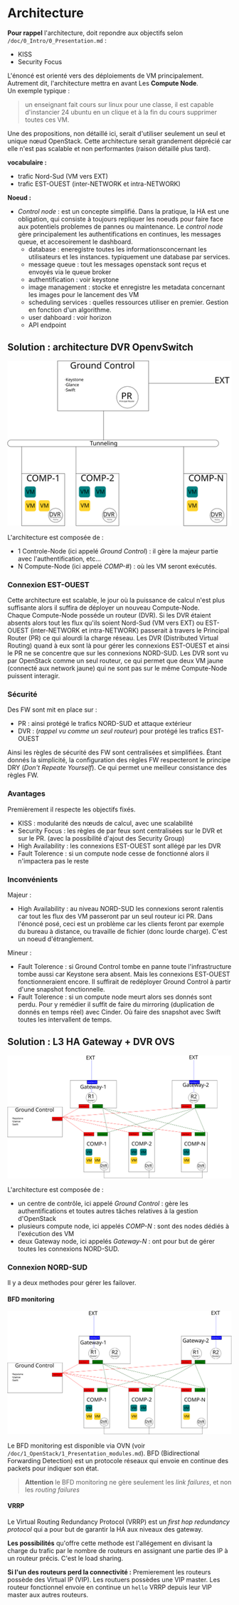 # Architecture

[//]: <> (**pré requis** : ML2-plugin, OpenvSwitch, VXLAN)

**Pour rappel** l'architecture, doit repondre aux objectifs selon `/doc/0_Intro/0_Presentation.md` : 
- KISS
- Security Focus

L'énoncé est orienté vers des déploiements de VM principalement. Autrement dit, l'architecture mettra en avant Les **Compute Node**.  
Un exemple typique : 
> un enseignant fait cours sur linux pour une classe, il est capable d'instancier 24 ubuntu en un clique et à la fin du cours supprimer toutes ces VM.

Une des propositions, non détaillé ici, serait d'utiliser seulement un seul et unique nœud OpenStack. Cette architecture serait grandement déprécié car elle n'est pas scalable et non performantes (raison détaillé plus tard).

**vocabulaire :**
- trafic Nord-Sud (VM vers EXT)
- trafic EST-OUEST (inter-NETWORK et intra-NETWORK) 

**Noeud :**
- *Control node* : est un concepte simplifié. Dans la pratique, la HA est une obligation, qui consiste à toujours repliquer les noeuds pour faire face aux potentiels problemes de pannes ou maintenance. Le *control node* gère principalement les authentifications en continues, les messages queue, et accesoirement le dashboard. 
  - database : eneregistre toutes les informationsconcernant les utilisateurs et les instances. typiquement une database par services.
  - message queue : tout les messages openstack sont reçus et envoyés via le queue broker
  - authentification : voir keystone
  - image management : stocke et enregistre les metadata concernant les images pour le lancement des VM
  - scheduling services : quelles ressources utiliser en premier. Gestion en fonction d'un algorithme.
  - user dahboard : voir horizon
  - API endpoint

## Solution : architecture DVR OpenvSwitch

![title](../../annexe/assets/macro-architecture.svg)

L'architecture est composée de :
- 1 Controle-Node (ici appelé *Ground Control*) : il gère la majeur partie avec l'authentification, etc...
- N Compute-Node (ici appelé *COMP-#*) : où les VM seront exécutés.

### Connexion EST-OUEST
Cette architecture est scalable, le jour où la puissance de calcul n'est plus suffisante alors il suffira de déployer un nouveau Compute-Node.  
Chaque Compute-Node posséde un routeur (DVR). Si les DVR étaient absents alors tout les flux qu'ils soient Nord-Sud (VM vers EXT) ou EST-OUEST (inter-NETWORK et intra-NETWORK) passerait à travers le Principal Router (PR) ce qui alourdi la charge réseau. Les DVR (Distributed Virtual Routing) quand à eux sont là pour gérer les connexions EST-OUEST et ainsi le PR ne se concentre que sur les connexions NORD-SUD. Les DVR sont vu par OpenStack comme un seul routeur, ce qui permet que deux VM jaune (connecté aux network jaune) qui ne sont pas sur le même Compute-Node puissent interagir.


### Sécurité

Des FW sont mit en place sur :
- PR : ainsi protégé le trafics NORD-SUD et attaque extérieur
- DVR : (*rappel vu comme un seul routeur*) pour protégé les trafics EST-OUEST

Ainsi les règles de sécurité des FW sont centralisées et simplifiées. Étant donnés la simplicité, la configuration des règles FW respecteront le principe DRY (*Don't Repeate Yourself*). Ce qui permet une meilleur consistance des règles FW.

### Avantages

Premièrement il respecte les objectifs fixés. 
- KISS : modularité des nœuds de calcul, avec une scalabilité
- Security Focus : les règles de par feux sont centralisées sur le DVR et sur le PR. (avec la possibilité d'ajout des Security Group)
- High Availability : les connexions EST-OUEST sont allégé par les DVR
- Fault Tolerence : si un compute node cesse de fonctionné alors il n'impactera pas le reste

### Inconvénients

Majeur :
- High Availability : au niveau NORD-SUD les connexions seront ralentis car tout les flux des VM passeront par un seul routeur ici PR. Dans l'énoncé posé, ceci est un problème car les clients feront par exemple du bureau à distance, ou travaille de fichier (donc lourde charge). C'est un noeud d'étranglement.  

Mineur :
- Fault Tolerence : si Ground Control tombe en panne toute l'infrastructure tombe aussi car Keystone sera absent. Mais les connexions EST-OUEST fonctionneraient encore. Il suffirait de redéployer Ground Control à partir d'une snapshot fonctionnelle.
- Fault Tolerence : si un compute node meurt alors ses donnés sont perdu. Pour y remédier il suffit de faire du mirroring (duplication de donnés en temps réel) avec Cinder. Où faire des snapshot avec Swift toutes les intervallent de temps.


## Solution : L3 HA Gateway + DVR OVS

![title](../../annexe/assets/macro-architecture_alt.svg)

L'architecture est composée de :
- un centre de contrôle, ici appelé *Ground Control* : gère les authentifications et toutes autres tâches relatives à la gestion d'OpenStack
- plusieurs compute node, ici appelés *COMP-N* : sont des nodes dédiés à l'exécution des VM
- deux Gateway node, ici appelés *Gateway-N* : ont pour but de gérer toutes les connexions NORD-SUD.

### Connexion NORD-SUD

Il y a deux methodes pour gérer les failover.

#### BFD monitoring

![title](../../annexe/assets/macro-architecture_alt_bfd_monitoring.svg)

Le BFD monitoring est disponible via OVN (voir `/doc/1_OpenStack/1_Presentation_modules.md`). BFD (Bidirectional Forwarding Detection) est un protocole réseaux qui envoie en continue des packets pour indiquer son état. 

> **Attention** le BFD monitoring ne gère seulement les *link failures*, et non les *routing failures*

#### VRRP
Le Virtual Routing Redundancy Protocol (VRRP) est un *first hop redundancy protocol* qui a pour but de garantir la HA aux niveaux des gateway.

**Les possibilités** qu'offre cette methode est l'allégement en divisant la charge du trafic par le nombre de routeurs en assignant une partie des IP à un routeur précis. C'est le load sharing.  

**Si l'un des routeurs perd la connectivité :** Premierement les routeurs possède des Virtual IP (VIP). Les routuers possèdes une VIP master. Les routeur fonctionnel envoie en continue un `hello` VRRP depuis leur VIP master aux autres routeurs.
